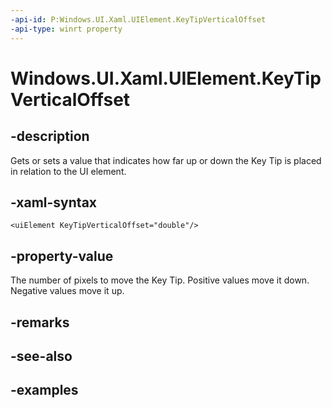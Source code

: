 ```yaml
---
-api-id: P:Windows.UI.Xaml.UIElement.KeyTipVerticalOffset
-api-type: winrt property
---
```


<!-- Property syntax.
public double KeyTipVerticalOffset { get;  set; }
-->

# Windows.UI.Xaml.UIElement.KeyTipVerticalOffset

## -description
Gets or sets a value that indicates how far up or down the Key Tip is placed in relation to the UI element.



## -xaml-syntax
```xaml
<uiElement KeyTipVerticalOffset="double"/>
```

## -property-value
The number of pixels to move the Key Tip. Positive values move it down. Negative values move it up.

## -remarks

## -see-also

## -examples

